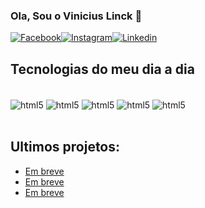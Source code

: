 ### Ola, Sou o Vinicius Linck 👋

[![Facebook](https://img.shields.io/badge/Facebook-1877F2?style=for-the-badge&logo=facebook&logoColor=white)](https://www.facebook.com/vinicius.diaslinck)[![Instagram](https://img.shields.io/badge/Instagram-E4405F?style=for-the-badge&logo=instagram&logoColor=white)](https://www.instagram.com/vinilincks/)[![Linkedin](https://img.shields.io/badge/LinkedIn-0077B5?style=for-the-badge&logo=linkedin&logoColor=white)](https://www.linkedin.com/in/vinicius-dias-linck-a52349160/)

## Tecnologias do meu dia a dia

<div style="display: inline_block"><br/>
  <img align="center" alt="html5" src="https://img.shields.io/badge/HTML5-E34F26?style=for-the-badge&logo=html5&logoColor=white" />
  <img align="center" alt="html5" src="https://img.shields.io/badge/CSS3-1572B6?style=for-the-badge&logo=css3&logoColor=white" />
  <img align="center" alt="html5" src="https://img.shields.io/badge/JavaScript-F7DF1E?style=for-the-badge&logo=javascript&logoColor=black" />
  <img align="center" alt="html5" src="https://img.shields.io/badge/React-20232A?style=for-the-badge&logo=react&logoColor=61DAFB" />
  <img align="center" alt="html5" src="https://img.shields.io/badge/Node.js-43853D?style=for-the-badge&logo=node.js&logoColor=white" />
</div> <br/>

## Ultimos projetos:

- [Em breve]()<br/>
- [Em breve]()<br/>
- [Em breve]()<br/>
